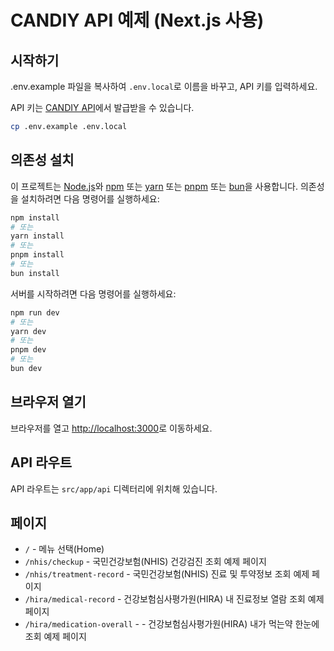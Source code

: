 # CANDIY API 예제 (Next.js 사용)

## 시작하기
.env.example 파일을 복사하여 `.env.local`로 이름을 바꾸고, API 키를 입력하세요.

API 키는 [CANDIY API](https://developer.candiy.io/)에서 발급받을 수 있습니다.

```bash
cp .env.example .env.local
```

## 의존성 설치
이 프로젝트는 [Node.js](https://nodejs.org/)와 [npm](https://www.npmjs.com/) 또는 [yarn](https://yarnpkg.com/) 또는 [pnpm](https://pnpm.io/) 또는 [bun](https://bun.sh/)을 사용합니다.
의존성을 설치하려면 다음 명령어를 실행하세요:

```bash
npm install
# 또는
yarn install
# 또는
pnpm install
# 또는
bun install
````


서버를 시작하려면 다음 명령어를 실행하세요:
```bash
npm run dev
# 또는
yarn dev
# 또는
pnpm dev
# 또는
bun dev
```

## 브라우저 열기
브라우저를 열고 [http://localhost:3000](http://localhost:3000)로 이동하세요.

## API 라우트
API 라우트는 `src/app/api` 디렉터리에 위치해 있습니다. 

## 페이지
- `/` - 메뉴 선택(Home)
- `/nhis/checkup` - 국민건강보험(NHIS) 건강검진 조회 예제 페이지
- `/nhis/treatment-record` - 국민건강보험(NHIS) 진료 및 투약정보 조회 예제 페이지
- `/hira/medical-record` - 건강보험심사평가원(HIRA) 내 진료정보 열람 조회 예제 페이지
- `/hira/medication-overall` - - 건강보험심사평가원(HIRA) 내가 먹는약 한눈에 조회 예제 페이지


